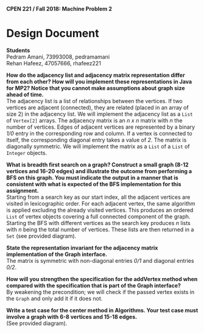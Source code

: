 **CPEN 221 / Fall 2018: Machine Problem 2**

Design Document
===

**Students**\
Pedram Amani, 73993008, pedramamani\
Rehan Hafeez, 47057666, rhafeez221

**How do the adjacency list and adjacency matrix representation differ from each other? How will you implement these representations in Java for MP2? Notice that you cannot make assumptions about graph size ahead of time.**\
The adjacency list is a list of relationships between the vertices. If two vertices are adjacent (connected), they are related (placed in an array of size 2) in the adjacency list.
We will implement the adjacency list as a `List` of `Vertex[2]` arrays.
The adjacency matrix is an _n x n_ matrix with _n_ the number of vertices. Edges of adjacent vertices are represented by a binary _1/0_ entry in the corresponding row and column.
If a vertex is connected to itself, the corresponding diagonal entry takes a value of _2_. The matrix is diagonally symmetric.
We will implement the matrix as a `List` of a `List` of `Integer` objects.

**What is breadth first search on a graph? Construct a small graph (8-12 vertices and 16-20 edges) and illustrate the outcome from performing a BFS on this graph. You must indicate the output in a manner that is consistent with what is expected of the BFS implementation for this assignment.**\
Starting from a search key as our start index, all the adjacent vertices are visited in lexicographic order. For each adjacent vertex, the same algorithm is applied excluding the already visited vertices.
This produces an ordered `List` of vertex objects covering a full connected component of the graph.
Starting the BFS with different vertices as the search key produces _n_ lists with _n_ being the total number of vertices.
These lists are then returned in a `Set` (see provided diagram).

**State the representation invariant for the adjacency matrix implementation of the Graph interface.**\
The matrix is symmetric with non-diagonal entries _0/1_ and diagonal entries _0/2_.

**How will you strengthen the specification for the addVertex method when compared with the specification that is part of the Graph interface?**\
By weakening the precondition; we will check if the passed vertex exists in the `Graph` and only add it if it does not.

**Write a test case for the center method in Algorithms. Your test case must involve a graph with 6-8 vertices and 15-18 edges.**\
(See provided diagram).